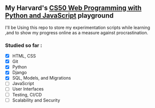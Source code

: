 ## My Harvard's [CS50 Web Programming with Python and JavaScript](https://cs50.harvard.edu/web/2020/) playground
I'll be Using this repo to store my experimentation scripts while learning ,and to show my progress online as a measure against procrastination.

### Studied so far :

- [x]  HTML, CSS
- [x]  Git
- [x]  Python
- [X]  Django
- [X]  SQL, Models, and Migrations
- [ ]  JavaScript
- [ ]  User Interfaces
- [ ]  Testing, CI/CD
- [ ]  Scalability and Security
